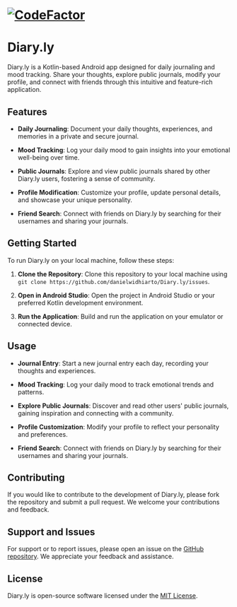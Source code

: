 # [![CodeFactor](https://www.codefactor.io/repository/github/danielwidhiarto/diary.ly/badge)](https://www.codefactor.io/repository/github/danielwidhiarto/diary.ly)

# Diary.ly

Diary.ly is a Kotlin-based Android app designed for daily journaling and mood tracking. Share your thoughts, explore public journals, modify your profile, and connect with friends through this intuitive and feature-rich application.

## Features

- **Daily Journaling**: Document your daily thoughts, experiences, and memories in a private and secure journal.

- **Mood Tracking**: Log your daily mood to gain insights into your emotional well-being over time.

- **Public Journals**: Explore and view public journals shared by other Diary.ly users, fostering a sense of community.

- **Profile Modification**: Customize your profile, update personal details, and showcase your unique personality.

- **Friend Search**: Connect with friends on Diary.ly by searching for their usernames and sharing your journals.

## Getting Started

To run Diary.ly on your local machine, follow these steps:

1. **Clone the Repository**: Clone this repository to your local machine using `git clone https://github.com/danielwidhiarto/Diary.ly/issues`.

2. **Open in Android Studio**: Open the project in Android Studio or your preferred Kotlin development environment.

3. **Run the Application**: Build and run the application on your emulator or connected device.

## Usage

- **Journal Entry**: Start a new journal entry each day, recording your thoughts and experiences.

- **Mood Tracking**: Log your daily mood to track emotional trends and patterns.

- **Explore Public Journals**: Discover and read other users' public journals, gaining inspiration and connecting with a community.

- **Profile Customization**: Modify your profile to reflect your personality and preferences.

- **Friend Search**: Connect with friends on Diary.ly by searching for their usernames and sharing your journals.

## Contributing

If you would like to contribute to the development of Diary.ly, please fork the repository and submit a pull request. We welcome your contributions and feedback.

## Support and Issues

For support or to report issues, please open an issue on the [GitHub repository](https://github.com/danielwidhiarto/Diary.ly/issues). We appreciate your feedback and assistance.

## License

Diary.ly is open-source software licensed under the [MIT License](LICENSE).
